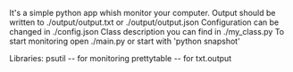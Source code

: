  
It's a simple python app whish monitor your computer.
Output should be written to ./output/output.txt or ./output/output.json
Configuration can be changed in ./config.json
Class description you can find in ./my_class.py
To start monitoring open ./main.py or start with 'python snapshot'

Libraries: 
psutil -- for monitoring
prettytable -- for txt.output


